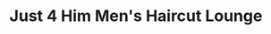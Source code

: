 ---
title: "Just 4 Him Men's Haircut Lounge"
url: /auburn/just-4-him-mens-haircut-lounge/
shop: Friseur
---